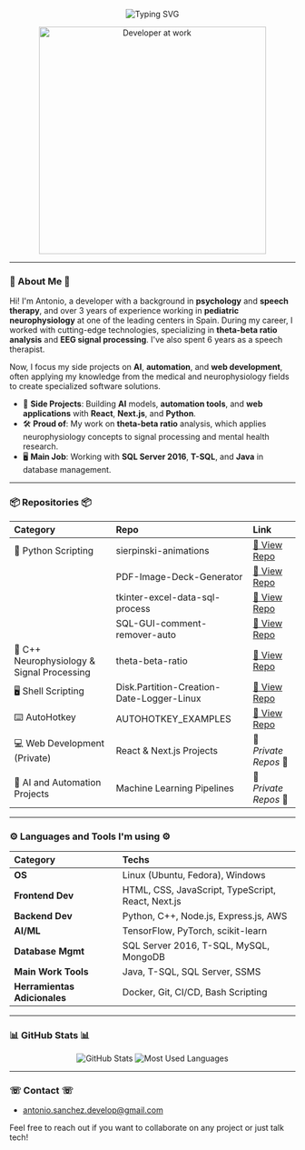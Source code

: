 <p align="center">
  <img src="https://readme-typing-svg.herokuapp.com?font=Fira+Code&size=22&pause=1000&color=F724D7&center=true&vCenter=true&width=500&lines=%F0%9F%8E%89+Welcome+to+my+GitHub+Profile+%F0%9F%8E%89;AI+and+Automation+Enthusiast+%F0%9F%A4%96;Web+Developer+%F0%9F%92%BB;T-SQL+and+SQL+Server+Pro+%F0%9F%93%88" alt="Typing SVG" />
</p>

<p align="center">
  <img src="https://media.giphy.com/media/qgQUggAC3Pfv687qPC/giphy.gif" alt="Developer at work" width="400px" height="auto"/>
</p>

---

### 🌟 About Me 🌟
Hi! I'm Antonio, a developer with a background in **psychology** and **speech therapy**, and over 3 years of experience working in **pediatric neurophysiology** at one of the leading centers in Spain. During my career, I worked with cutting-edge technologies, specializing in **theta-beta ratio analysis** and **EEG signal processing**. I've also spent 6 years as a speech therapist.

Now, I focus my side projects on **AI**, **automation**, and **web development**, often applying my knowledge from the medical and neurophysiology fields to create specialized software solutions.

- 🤖 **Side Projects**: Building **AI** models, **automation tools**, and **web applications** with **React**, **Next.js**, and **Python**.
- 🛠️ **Proud of**: My work on **theta-beta ratio** analysis, which applies neurophysiology concepts to signal processing and mental health research.
- 🖥️ **Main Job**: Working with **SQL Server 2016**, **T-SQL**, and **Java** in database management.

---

### 📦 Repositories 📦

| Category                      | Repo                                                  | Link                                                                     |
| :---------------------------- | :---------------------------------------------------- | :----------------------------------------------------------------------- |
| 🐍 Python Scripting            | sierpinski-animations                                 | [🔗 View Repo](https://github.com/toniles/sierpinski-animations)      |
|                                | PDF-Image-Deck-Generator                              | [🔗 View Repo](https://github.com/toniles/PDF-Image-Deck-Generator)   |
|                                | tkinter-excel-data-sql-process                        | [🔗 View Repo](https://github.com/toniles/tkinter-excel-data-sql-process) |
|                                | SQL-GUI-comment-remover-auto                          | [🔗 View Repo](https://github.com/toniles/SQL-GUI-comment-remover-auto) |
| 🧠 C++ Neurophysiology & Signal Processing | theta-beta-ratio                           | [🔗 View Repo](https://github.com/toniles/theta-beta-ratio)           |
| 🖥️ Shell Scripting             | Disk.Partition-Creation-Date-Logger-Linux             | [🔗 View Repo](https://github.com/toniles/Disk.Partition-Creation-Date-Logger-Linux) |
| ⌨️ AutoHotkey                  | AUTOHOTKEY_EXAMPLES                                   | [🔗 View Repo](https://github.com/toniles/AUTOHOTKEY_EXAMPLES)        |
| 💻 Web Development (Private)   | React & Next.js Projects                              | 🚧 *Private Repos* 🚧                                                   |
| 🤖 AI and Automation Projects  | Machine Learning Pipelines                            | 🚧 *Private Repos* 🚧                                                   |

---

### ⚙️ Languages and Tools I'm using ⚙️

| Category            | Techs                                            |
| :------------------ | :----------------------------------------------- |
| **OS**              | Linux (Ubuntu, Fedora), Windows                  |
| **Frontend Dev**    | HTML, CSS, JavaScript, TypeScript, React, Next.js|
| **Backend Dev**     | Python, C++, Node.js, Express.js, AWS            |
| **AI/ML**           | TensorFlow, PyTorch, scikit-learn                |
| **Database Mgmt**   | SQL Server 2016, T-SQL, MySQL, MongoDB           |
| **Main Work Tools** | Java, T-SQL, SQL Server, SSMS                    |
| **Herramientas Adicionales** | Docker, Git, CI/CD, Bash Scripting      |

---

### 📊 GitHub Stats 📊

<p align="center">
  <img src="https://github-readme-stats.vercel.app/api?username=toniles&show_icons=true&theme=radical" alt="GitHub Stats" />
  <img src="https://github-readme-stats.vercel.app/api/top-langs/?username=toniles&layout=compact&theme=radical" alt="Most Used Languages" />
</p>

---

### ☏ Contact ☏

- [antonio.sanchez.develop@gmail.com](mailto:antonio.sanchez.develop@gmail.com)

Feel free to reach out if you want to collaborate on any project or just talk tech!
